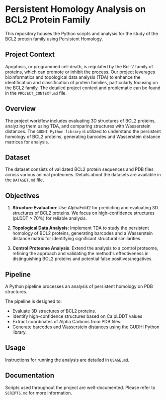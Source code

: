 # Persistent Homology Analysis on BCL2 Protein Family

This repository houses the Python scripts and analysis for the study of the BCL2 protein family using Persistent Homology.

## Project Context

Apoptosis, or programmed cell death, is regulated by the Bcl-2 family of proteins, which can promote or inhibit the process. Our project leverages bioinformatics and topological data analysis (TDA) to enhance the identification and classification of protein families, particularly focusing on the BCL2 family. The detailed project context and problematic can be found in the `PROJECT_CONTEXT.md` file.

## Overview

The project workflow includes evaluating 3D structures of BCL2 proteins, analyzing them using TDA, and comparing structures with Wasserstein distances. The `GUDHI Python library` is utilized to understand the persistent homology of BCL2 proteins, generating barcodes and Wasserstein distance matrices for analysis.

## Dataset

The dataset consists of validated BCL2 protein sequences and PDB files across various animal proteomes. Details about the datasets are available in the `DATASET.md` file.

## Objectives

1. **Structure Evaluation**: Use AlphaFold2 for predicting and evaluating 3D structures of BCL2 proteins. We focus on high-confidence structures (pLDDT > 70%) for reliable analysis.
   
2. **Topological Data Analysis**: Implement TDA to study the persistent homology of BCL2 proteins, generating barcodes and a Wasserstein distance matrix for identifying significant structural similarities.

3. **Control Proteome Analysis**: Extend the analysis to a control proteome, refining the approach and validating the method's effectiveness in distinguishing BCL2 proteins and potential false positives/negatives.

## Pipeline

A Python pipeline processes an analysis of persistent homology on PDB structures.

The pipeline is designed to:
- Evaluate 3D structures of BCL2 proteins.
- Identify high-confidence structures based on Ca pLDDT values
- Extract coordinates of Alpha Carbons from PDB files.
- Generate barcodes and Wasserstein distances using the GUDHI Python library.

## Usage

Instructions for running the analysis are detailed in `USAGE.md`.

## Documentation

Scripts used throughout the project are well-documented. Please refer to `SCRIPTS.md` for more information.

